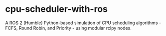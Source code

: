 # cpu-scheduler-with-ros
A ROS 2 (Humble) Python-based simulation of CPU scheduling algorithms -FCFS, Round Robin, and Priority - using modular rclpy nodes.
